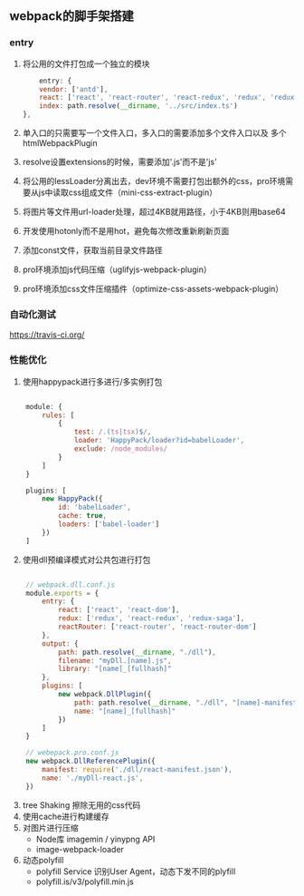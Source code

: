 ## webpack的脚手架搭建

### entry

1. 将公用的文件打包成一个独立的模块

    ``` javascript
        entry: {
        vendor: ['antd'],
        react: ['react', 'react-router', 'react-redux', 'redux', 'redux-saga'],
        index: path.resolve(__dirname, '../src/index.ts')
    },
    ```

2. 单入口的只需要写一个文件入口，多入口的需要添加多个文件入口以及 多个 htmlWebpackPlugin
3. resolve设置extensions的时候，需要添加'.js'而不是'js'
4. 将公用的lessLoader分离出去，dev环境不需要打包出额外的css，pro环境需要从js中读取css组成文件（mini-css-extract-plugin）
5. 将图片等文件用url-loader处理，超过4KB就用路径，小于4KB则用base64
6. 开发使用hotonly而不是用hot，避免每次修改重新刷新页面
7. 添加const文件，获取当前目录文件路径
8. pro环境添加js代码压缩（uglifyjs-webpack-plugin）
9. pro环境添加css文件压缩插件（optimize-css-assets-webpack-plugin）

### 自动化测试

https://travis-ci.org/

### 性能优化

1. 使用happypack进行多进行/多实例打包

```javascript

    module: {
        rules: [
            {
                test: /.(ts|tsx)$/,
                loader: 'HappyPack/loader?id=babelLoader',
                exclude: /node_modules/
            }
        ]
    }

    plugins: [
        new HappyPack({
            id: 'babelLoader',
            cache: true,
            loaders: ['babel-loader']
        })
    ]

```

2. 使用dll预编译模式对公共包进行打包

``` javascript

    // webpack.dll.conf.js
    module.exports = {
        entry: {
            react: ['react', 'react-dom'],
            redux: ['redux', 'react-redux', 'redux-saga'],
            reactRouter: ['react-router', 'react-router-dom']
        },
        output: {
            path: path.resolve(__dirname, "./dll"),
            filename: "myDll.[name].js",
            library: "[name]_[fullhash]"
        },
        plugins: [
            new webpack.DllPlugin({
                path: path.resolve(__dirname, "./dll", "[name]-manifest.json"),
                name: "[name]_[fullhash]"
            })
        ]
    }

    // webepack.pro.conf.js
    new webpack.DllReferencePlugin({
        manifest: require('./dll/react-manifest.json'),
        name: './myDll-react.js',
    })
```

3. tree Shaking 擦除无用的css代码
4. 使用cache进行构建缓存
5. 对图片进行压缩
    - Node库 imagemin / yinypng API
    - image-webpack-loader
6. 动态polyfill
    - polyfill Service 识别User Agent，动态下发不同的plyfill
    - polyfill.is/v3/polyfill.min.js
